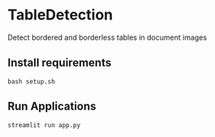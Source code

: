 # TableDetection
Detect bordered and borderless tables in document images
## Install requirements
`bash setup.sh`
## Run Applications
`streamlit run app.py`
